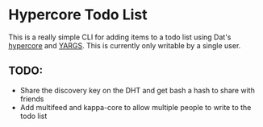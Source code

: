 # Hypercore Todo List

This is a really simple CLI for adding items to a todo list using Dat's [hypercore](https://github.com/mafintosh/hypercore) and [YARGS](http://yargs.js.org/). This is currently only writable by a single user.

## TODO: 
- Share the discovery key on the DHT and get bash a hash to share with friends
- Add multifeed and kappa-core to allow multiple people to write to the todo list 
